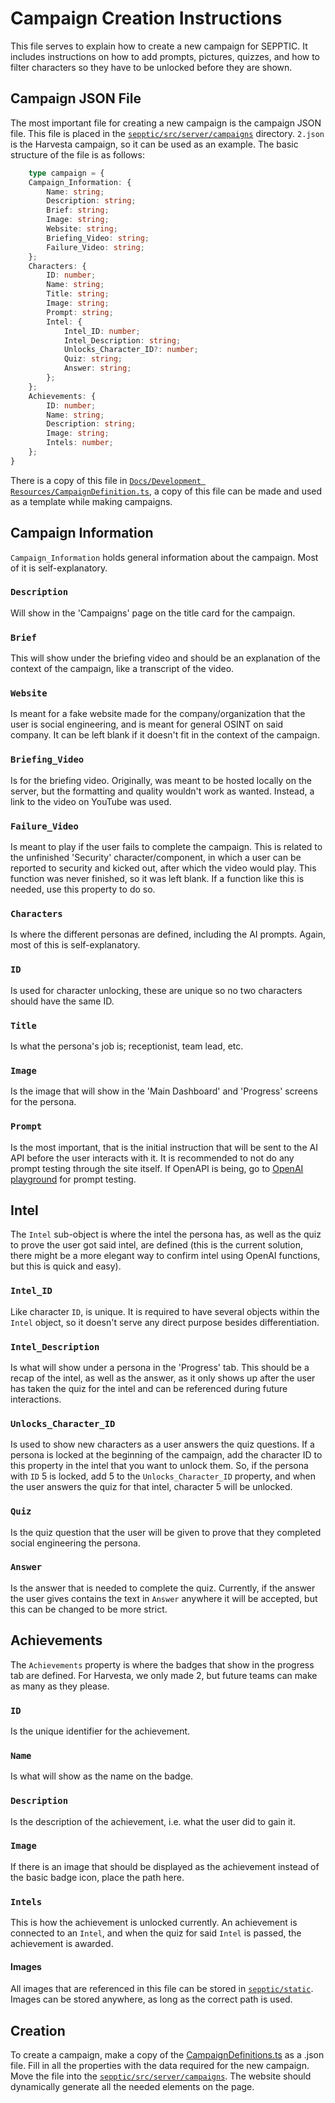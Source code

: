 # Campaign Creation Instructions

This file serves to explain how to create a new campaign for SEPPTIC. It includes instructions on how to add prompts, pictures, quizzes, and how to filter characters so they have to be unlocked before they are shown.

## Campaign JSON File

The most important file for creating a new campaign is the campaign JSON file. This file is placed in the [`sepptic/src/server/campaigns`](../../sepptic/src/server/campaigns/) directory. `2.json` is the Harvesta campaign, so it can be used as an example. The basic structure of the file is as follows:

```typescript 
    type campaign = {
    Campaign_Information: {
        Name: string;
        Description: string;
        Brief: string;
        Image: string;
        Website: string;
        Briefing_Video: string;
        Failure_Video: string;
    };
    Characters: {
        ID: number;
        Name: string;
        Title: string;
        Image: string;
        Prompt: string;
        Intel: {
            Intel_ID: number;
            Intel_Description: string;
            Unlocks_Character_ID?: number;
            Quiz: string;
            Answer: string;
        };
    };
    Achievements: {
        ID: number;
        Name: string;
        Description: string;
        Image: string;
        Intels: number;
    };
}
```
There is a copy of this file in [`Docs/Development Resources/CampaignDefinition.ts`](../../Docs/Development%20Resources/CampaignDefinition.ts), a copy of this file can be made and used as a template while making campaigns.
## Campaign Information
`Campaign_Information` holds general information about the campaign. Most of it is self-explanatory.

### `Description` 
Will show in the 'Campaigns' page on the title card for the campaign.

### `Brief`
This will show under the briefing video and should be an explanation of the context of the campaign, like a transcript of the video. 

### `Website` 
Is meant for a fake website made for the company/organization that the user is social engineering, and is meant for general OSINT on said company. It can be left blank if it doesn't fit in the context of the campaign. 

### `Briefing_Video`
Is for the briefing video. Originally, was meant to be hosted locally on the server, but the formatting and quality wouldn't work as wanted. Instead, a link to the video on YouTube was used. 

### `Failure_Video` 
Is meant to play if the user fails to complete the campaign. This is related to the unfinished 'Security' character/component, in which a user can be reported to security and kicked out, after which the video would play. This function was never finished, so it was left blank. If a function like this is needed, use this property to do so.

### `Characters` 
Is where the different personas are defined, including the AI prompts. Again, most of this is self-explanatory. 

### `ID` 
Is used for character unlocking, these are unique so no two characters should have the same ID. 

### `Title` 
Is what the persona's job is; receptionist, team lead, etc. 

### `Image` 
Is the image that will show in the 'Main Dashboard' and 'Progress' screens for the persona. 

### `Prompt` 
Is the most important, that is the initial instruction that will be sent to the AI API before the user interacts with it. It is recommended to not do any prompt testing through the site itself. If OpenAPI is being, go to [OpenAI playground](https://platform.openai.com/playground/) for prompt testing. 

## Intel
The `Intel` sub-object is where the intel the persona has, as well as the quiz to prove the user got said intel, are defined (this is the current solution, there might be a more elegant way to confirm intel using OpenAI functions, but this is quick and easy). 

### `Intel_ID`
Like character `ID`, is unique. It is required to have several objects within the `Intel` object, so it doesn't serve any direct purpose besides differentiation. 

### `Intel_Description` 
Is what will show under a persona in the 'Progress' tab. This should be a recap of the intel, as well as the answer, as it only shows up after the user has taken the quiz for the intel and can be referenced during future interactions. 

### `Unlocks_Character_ID` 
Is used to show new characters as a user answers the quiz questions. If a persona is locked at the beginning of the campaign, add the character ID to this property in the intel that you want to unlock them. So, if the persona with `ID` 5 is locked, add 5 to the `Unlocks_Character_ID` property, and when the user answers the quiz for that intel, character 5 will be unlocked.

### `Quiz` 
Is the quiz question that the user will be given to prove that they completed social engineering the persona. 

### `Answer` 
Is the answer that is needed to complete the quiz. Currently, if the answer the user gives contains the text in `Answer` anywhere it will be accepted, but this can be changed to be more strict. 

## Achievements
The `Achievements` property is where the badges that show in the progress tab are defined. For Harvesta, we only made 2, but future teams can make as many as they please. 

### `ID`
Is the unique identifier for the achievement.

### `Name`
Is what will show as the name on the badge.

### `Description`
Is the description of the achievement, i.e. what the user did to gain it.

### `Image`
If there is an image that should be displayed as the achievement instead of the basic badge icon, place the path here.

### `Intels`
This is how the achievement is unlocked currently. An achievement is connected to an `Intel`, and when the quiz for said `Intel` is passed, the achievement is awarded.

#### Images
All images that are referenced in this file can be stored in [`sepptic/static`](../../sepptic/static/). Images can be stored anywhere, as long as the correct path is used.

## Creation
To create a campaign, make a copy of the [CampaignDefinitions.ts](../Development%20Resources/CampaignDefinition.ts) as a .json file. Fill in all the properties with the data required for the new campaign. Move the file into the [`sepptic/src/server/campaigns`](../../sepptic/src/server/campaigns/). The website should dynamically generate all the needed elements on the page.